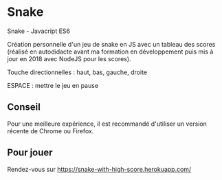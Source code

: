 # Snake
Snake - Javacript ES6

Création personnelle d'un jeu de snake en JS avec un tableau des scores (réalisé en autodidacte avant ma formation en développement puis mis à jour en 2018 avec NodeJS pour les scores).

Touche directionnelles : haut, bas, gauche, droite

ESPACE : mettre le jeu en pause

## Conseil

Pour une meilleure expérience, il est recommandé d'utiliser un version récente de Chrome ou Firefox.

## Pour jouer

Rendez-vous sur https://snake-with-high-score.herokuapp.com/
